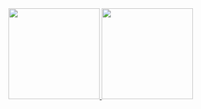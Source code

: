  <div>
  <a href="https://github.com/Foca1">
  <img height="180em" src=
       "https://github-readme-stats.vercel.app/api?username=Foca1&show_icons=true&theme=midnightpurple&hide_border=Trua&include_all_commits=true&count_private=true"/>
  <img height="180em" src="https://github-readme-stats.vercel.app/api/top-langs/?username=Foca1&layout=compact&theme=midnight-purple&hide_border=True"/>
</div>
